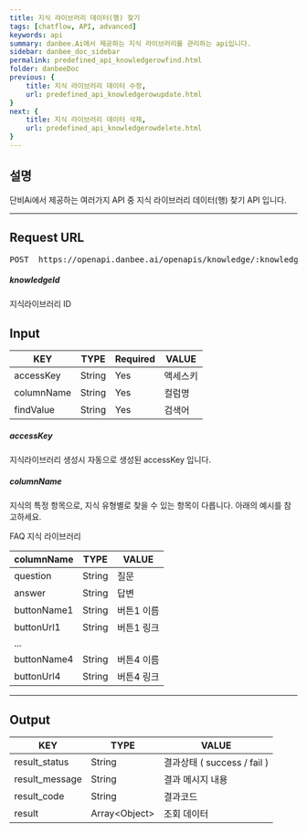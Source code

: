 ```yaml
---
title: 지식 라이브러리 데이터(행) 찾기
tags: [chatflow, API, advanced]
keywords: api
summary: danbee.Ai에서 제공하는 지식 라이브러리를 관리하는 api입니다.
sidebar: danbee_doc_sidebar
permalink: predefined_api_knowledgerowfind.html
folder: danbeeDoc
previous: {
    title: 지식 라이브러리 데이터 수정,
    url: predefined_api_knowledgerowupdate.html
}
next: {
    title: 지식 라이브러리 데이터 삭제,
    url: predefined_api_knowledgerowdelete.html
}
---
```


## 설명   

단비Ai에서 제공하는 여러가지 API 중 지식 라이브러리 데이터(행) 찾기 API 입니다.
<hr/>

## Request URL
<pre>POST  https://openapi.danbee.ai/openapis/knowledge/:knowledgeId/find</pre>
##### knowledgeId
지식라이브러리 ID

## Input

| KEY | TYPE | Required | VALUE |
|--------|--------|--------|--------|
| accessKey | String | Yes | 액세스키 | 
| columnName | String | Yes | 컬럼명 | 
| findValue | String | Yes | 검색어 |  


##### accessKey
지식라이브러리 생성시 자동으로 생성된 accessKey 입니다.
##### columnName
지식의 특정 항목으로, 지식 유형별로 찾을 수 있는 항목이 다릅니다. 아래의 예시를 참고하세요.

FAQ 지식 라이브러리 

| columnName | TYPE | VALUE |
|--------|--------|--------|
| question | String | 질문 |
| answer | String | 답변 |
| buttonName1 | String | 버튼1 이름 |
| buttonUrl1 | String | 버튼1 링크 |
| ... |  |  |
| buttonName4 | String | 버튼4 이름 |
| buttonUrl4 | String | 버튼4 링크 |

<hr/>

## Output

| KEY | TYPE | VALUE |
|--------|--------|--------|
| result_status | String | 결과상태 ( success / fail ) |
| result_message | String | 결과 메시지 내용 |
| result_code | String | 결과코드 |
| result | Array\<Object\> | 조회 데이터 |



<br />

